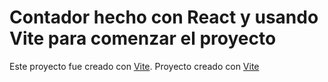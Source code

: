 # Contador hecho con React y usando Vite para comenzar el proyecto

Este proyecto fue creado con [Vite](https://vitejs.dev/).
Proyecto creado con <a href="http://example.com/" target="_blank" rel="noopener noreferrer">Vite</a>


